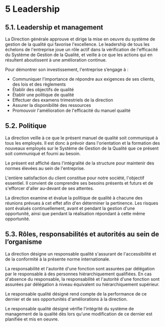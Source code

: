 # 5 Leadership

## 5.1. Leadership et management

La Direction générale approuve et dirige la mise en oeuvre du système de gestion de la qualité qui favorise l'excellence.
Le leadership de tous les échelons de l'entreprise joue un rôle actif dans la vérification de l'efficacité du Système de Gestion de la Qualité, et veille à ce que les actions qui en résultent aboutissent à une amélioration continue.


Pour démontrer son investissement, l'entreprise s’engage à :

* Communiquer l'importance de répondre aux exigences de ses clients, des lois et des règlements
* Établir des objectifs de qualité
* Établir une politique de qualité
* Effectuer des examens trimestriels de la direction
* Assurer la disponibilité des ressources
* Promouvoir l'amélioration de l'efficacité du manuel qualité


## 5.2. Politique

La direction veille à ce que le présent manuel de qualité soit communiqué à
tous les employés.
Il est donc à prévoir dans l'orientation et la formation des nouveaux employés sur
le Système de Gestion de la Qualité que ce présent soit communiqué et fourni au
besoin.

Le présent est affiché dans l'intégralité de la structure pour maintenir des
normes élevées au sein de l'entreprise.

L'entière satisfaction du client constitue pour notre société, l'objectif
essentiel. Il convient de comprendre ses besoins présents et futurs et de
s'efforcer d'aller au-devant de ses attentes.

La direction examine et évalue la politique de qualité à chacune des réunions
prévues à cet effet afin d'en déterminer la pertinence.
Les risques sont évalués continuellement, avant et pendant la gestion d'une
opportunité, ainsi que pendant la réalisation répondant à cette même
opportunité.


## 5.3. Rôles, responsabilités et autorités au sein de l’organisme

  La direction désigne un responsable qualité s'assurant de l'accessibilité et
de la conformité à la présente norme internationale.

  La responsabilité et l'autorité d'une fonction sont assurées par délégation
par le responsable à des personnes hiérarchiquement qualifiées.
En cas d'absence du responsable, la responsabilité et l'autorité d'une
fonction sont assurées par délégation à niveau équivalent ou hiérarchiquement
supérieur.

  Le responsable qualité désigné rend compte de la performance de ce dernier et
de ses opportunités d'améliorations à la direction.

  Le responsable qualité désigné vérifie l'intégrité du système de management de
la qualité dès lors qu'une modification de ce dernier est planifiée et mis en
oeuvre.
